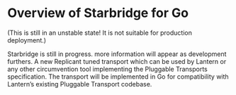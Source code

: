 # Overview of Starbridge for Go

(This is still in an unstable state!  It is not suitable for production deployment.)

Starbridge is still in progress. more information will appear as development furthers.
A new Replicant tuned transport which can be used by Lantern or any other circumvention
tool implementing the Pluggable Transports specification. The transport will be 
implemented in Go for compatibility with Lantern’s existing Pluggable Transport codebase.

